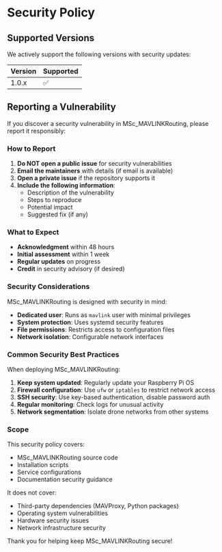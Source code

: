 # Security Policy

## Supported Versions

We actively support the following versions with security updates:

| Version | Supported          |
| ------- | ------------------ |
| 1.0.x   | :white_check_mark: |

## Reporting a Vulnerability

If you discover a security vulnerability in MSc_MAVLINKRouting, please report it responsibly:

### How to Report

1. **Do NOT open a public issue** for security vulnerabilities
2. **Email the maintainers** with details (if email is available)
3. **Open a private issue** if the repository supports it
4. **Include the following information**:
   - Description of the vulnerability
   - Steps to reproduce
   - Potential impact
   - Suggested fix (if any)

### What to Expect

- **Acknowledgment** within 48 hours
- **Initial assessment** within 1 week
- **Regular updates** on progress
- **Credit** in security advisory (if desired)

### Security Considerations

MSc_MAVLINKRouting is designed with security in mind:

- **Dedicated user**: Runs as `mavlink` user with minimal privileges
- **System protection**: Uses systemd security features
- **File permissions**: Restricts access to configuration files
- **Network isolation**: Configurable network interfaces

### Common Security Best Practices

When deploying MSc_MAVLINKRouting:

1. **Keep system updated**: Regularly update your Raspberry Pi OS
2. **Firewall configuration**: Use `ufw` or `iptables` to restrict network access
3. **SSH security**: Use key-based authentication, disable password auth
4. **Regular monitoring**: Check logs for unusual activity
5. **Network segmentation**: Isolate drone networks from other systems

### Scope

This security policy covers:
- MSc_MAVLINKRouting source code
- Installation scripts
- Service configurations
- Documentation security guidance

It does not cover:
- Third-party dependencies (MAVProxy, Python packages)
- Operating system vulnerabilities
- Hardware security issues
- Network infrastructure security

Thank you for helping keep MSc_MAVLINKRouting secure!
